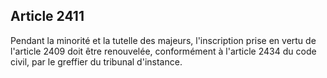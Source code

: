 Article 2411
----
Pendant la minorité et la tutelle des majeurs, l'inscription prise en vertu de
l'article 2409 doit être renouvelée, conformément à l'article 2434 du code
civil, par le greffier du tribunal d'instance.

